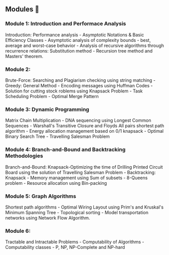 ## Modules 📂

### Module 1: Introduction and Performace Analysis

Introduction: Performance analysis - Asymptotic Notations & Basic Efficiency Classes - Asymptotic analysis of complexity bounds - best, average and worst-case behavior - Analysis of recursive algorithms through recurrence relations: Substitution method - Recursion tree method and Masters' theorem. 

### Module 2: 

Brute-Force: Searching and Plagiarism checking using string matching - Greedy: General Method - Encoding messages using Huffman Codes - Solution for cutting stock roblems using Knapsack Problem - Task Scheduling Problem - Optimal Merge Pattern

### Module 3: Dynamic Programming

Matrix Chain Multiplication - DNA sequencing using Longest Common Sequences - Warshall's Transitive Closure and Floyds All pairs shortest path algorithm - Energy allocation management based on 0/1 knapsack - Optimal Binary Search Tree - Travelling Salesman Problem

### Module 4: Branch-and-Bound and Backtracking Methodologies 

Branch-and-Bound: Knapsack-Optimizing the time of Drilling Printed Circuit Board using the solution of Travelling Salesman Problem - Backtracking: Knapsack - Memory management using Sum of subsets - 8-Queens problem - Resource allocation using Bin-packing


### Module 5: Graph Algorithms

Shortest path algorithms - Optimal Wiring Layout using Prim's and Kruskal's Minimum Spanning Tree - Topological sorting - Model transportation networks using Network Flow Algorithm. 

### Module 6: 

Tractable and Intractable Problems - Computability of Algorithms - Computability classes - P, NP, NP-Complete and NP-hard 
